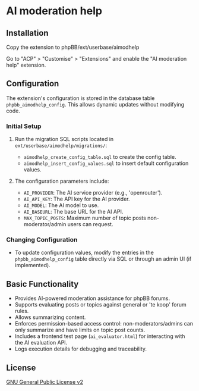 # AI moderation help

## Installation

Copy the extension to phpBB/ext/userbase/aimodhelp

Go to "ACP" > "Customise" > "Extensions" and enable the "AI moderation help" extension.

## Configuration

The extension's configuration is stored in the database table `phpbb_aimodhelp_config`. This allows dynamic updates without modifying code.

### Initial Setup

1. Run the migration SQL scripts located in `ext/userbase/aimodhelp/migrations/`:
   - `aimodhelp_create_config_table.sql` to create the config table.
   - `aimodhelp_insert_config_values.sql` to insert default configuration values.

2. The configuration parameters include:
   - `AI_PROVIDER`: The AI service provider (e.g., 'openrouter').
   - `AI_API_KEY`: The API key for the AI provider.
   - `AI_MODEL`: The AI model to use.
   - `AI_BASEURL`: The base URL for the AI API.
   - `MAX_TOPIC_POSTS`: Maximum number of topic posts non-moderator/admin users can request.

### Changing Configuration

- To update configuration values, modify the entries in the `phpbb_aimodhelp_config` table directly via SQL or through an admin UI (if implemented).

## Basic Functionality

- Provides AI-powered moderation assistance for phpBB forums.
- Supports evaluating posts or topics against general or 'te koop' forum rules.
- Allows summarizing content.
- Enforces permission-based access control: non-moderators/admins can only summarize and have limits on topic post counts.
- Includes a frontend test page (`ai_evaluator.html`) for interacting with the AI evaluation API.
- Logs execution details for debugging and traceability.

## License

[GNU General Public License v2](license.txt)
